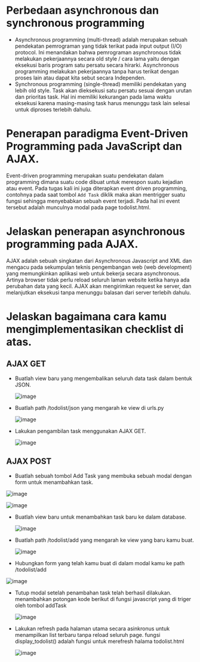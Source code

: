 # Perbedaan asynchronous dan synchronous programming
- Asynchronous programming (multi-thread) adalah merupakan sebuah pendekatan pemrograman yang tidak terikat pada input output (I/O)  protocol. Ini menandakan bahwa pemrograman asynchronous tidak melakukan pekerjaannya secara old style / cara lama yaitu dengan eksekusi baris program satu persatu secara hirarki. Asynchronous programming melakukan pekerjaannya tanpa harus terikat dengan proses lain atau dapat kita sebut secara Independen.
- Synchronous programming (single-thread) memiliki pendekatan yang lebih old style. Task akan dieksekusi satu persatu sesuai dengan urutan dan prioritas task. Hal ini memiliki kekurangan pada lama waktu eksekusi karena masing-masing task harus menunggu task lain selesai untuk diproses terlebih dahulu.

# Penerapan paradigma Event-Driven Programming pada JavaScript dan AJAX. 
Event-driven programming merupakan suatu pendekatan dalam programming dimana suatu code dibuat untuk merespon suatu kejadian atau event. Pada tugas kali ini juga diterapkan event driven programming, contohnya pada saat tombol ```Add Task``` diklik maka akan mentrigger suatu fungsi sehingga menyebabkan sebuah event terjadi. Pada hal ini event tersebut adalah munculnya modal pada page todolist.html.

# Jelaskan penerapan asynchronous programming pada AJAX.
AJAX adalah sebuah singkatan dari Asynchronous Javascript and XML dan mengacu pada sekumpulan teknis pengembangan web (web development) yang memungkinkan aplikasi web untuk bekerja secara asynchronous. Artinya browser tidak perlu reload seluruh laman website ketika hanya ada perubahan data yang kecil. AJAX akan mengirimkan request ke server, dan melanjutkan eksekusi tanpa menunggu balasan dari server terlebih dahulu.

# Jelaskan bagaimana cara kamu mengimplementasikan checklist di atas.
## AJAX GET
- Buatlah view baru yang mengembalikan seluruh data task dalam bentuk JSON.

  ![image](https://user-images.githubusercontent.com/112465346/195421476-d6d02634-ab4c-47e5-86bf-f82bb12e8b07.png)

- Buatlah path /todolist/json yang mengarah ke view di urls.py

  ![image](https://user-images.githubusercontent.com/112465346/195421559-b00c357d-0508-4db5-83bf-144160fcff54.png)

- Lakukan pengambilan task menggunakan AJAX GET.

  ![image](https://user-images.githubusercontent.com/112465346/195421752-baf71822-dabb-4f5e-8935-fc63772e333e.png)
 
## AJAX POST
- Buatlah sebuah tombol Add Task yang membuka sebuah modal dengan form untuk menambahkan task.

![image](https://user-images.githubusercontent.com/112465346/195490505-6a4c9e3d-74dd-4920-af04-1c97c62da89a.png)

![image](https://user-images.githubusercontent.com/112465346/195490531-32cc4315-4f2b-4ef7-95a5-c97181927fa3.png)

  
- Buatlah view baru untuk menambahkan task baru ke dalam database.

  ![image](https://user-images.githubusercontent.com/112465346/195422033-0978f3ff-336e-4e3d-aa57-aec1cb6213d1.png)

- Buatlah path /todolist/add yang mengarah ke view yang baru kamu buat.

  ![image](https://user-images.githubusercontent.com/112465346/195422116-01788aa7-2af9-4afb-bf44-23b0c6ff9214.png)

- Hubungkan form yang telah kamu buat di dalam modal kamu ke path /todolist/add

![image](https://user-images.githubusercontent.com/112465346/195494341-9cbdef6d-334d-4324-a1a9-5720bb0cd5cb.png)

- Tutup modal setelah penambahan task telah berhasil dilakukan.
  menambahkan potongan kode berikut di fungsi javascript yang di triger oleh tombol addTask
  
  ![image](https://user-images.githubusercontent.com/112465346/195489887-719fd2f6-74f0-4216-bd04-eb2d75ba55f4.png)

- Lakukan refresh pada halaman utama secara asinkronus untuk menampilkan list terbaru tanpa reload seluruh page.
  fungsi display_todolist() adalah fungsi untuk merefresh halama todolist.html
  
  ![image](https://user-images.githubusercontent.com/112465346/195422321-99218cc1-8a7e-48ac-98d6-90ed4133f144.png)
